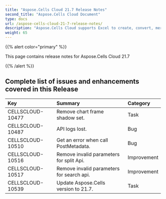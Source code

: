 ```yaml
---
title: "Aspose.Cells Cloud 21.7 Release Notes"
second_title: "Aspose.Cells Cloud Document"
type: docs
url: /aspose-cells-cloud-21-7-release-notes/
description: "Aspose.Cells Cloud supports Excel to create, convert, merge, split, protected, inner object operation, and so on."
weight: 65
---
```


{{% alert color="primary" %}} 

This page contains release notes for Aspose.Cells Cloud 21.7

{{% /alert %}} 
## **Complete list of issues and enhancements covered in this Release**

|**Key**|**Summary**|**Category**|
| :- | :- | :- |
| CELLSCLOUD-10477	| Remove chart frame shadow set.	| Task |
| CELLSCLOUD-10487	| API logs lost.	| Bug |
| CELLSCLOUD-10510	| Get an error when call PostMetadata.	| Bug |
| CELLSCLOUD-10516	| Remove invalid parameters for split Api.	| Improvement |
| CELLSCLOUD-10517	| Remove invalid parameters for search api.	| Improvement |
| CELLSCLOUD-10539	| Update Aspose.Cells version to 21.7.	| Task |



